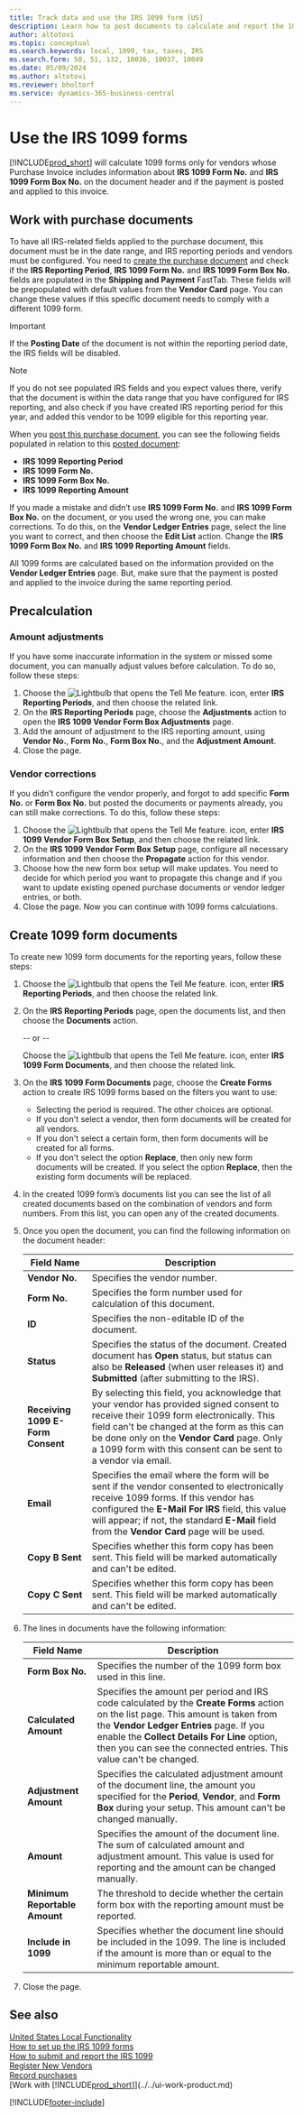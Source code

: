 ```yaml
---
title: Track data and use the IRS 1099 form [US]
description: Learn how to post documents to calculate and report the 1099 tax forms so that you can submit the required reports.
author: altotovi
ms.topic: conceptual
ms.search.keywords: local, 1099, tax, taxes, IRS
ms.search.form: 50, 51, 132, 10036, 10037, 10049
ms.date: 05/09/2024
ms.author: altotovi
ms.reviewer: bholtorf
ms.service: dynamics-365-business-central
---
```


# Use the IRS 1099 forms

[!INCLUDE[prod_short](../../includes/prod_short.md)] will calculate 1099 forms only for vendors whose Purchase Invoice includes information about **IRS 1099 Form No.** and **IRS 1099 Form Box No.** on the document header and if the payment is posted and applied to this invoice.  

## Work with purchase documents  

To have all IRS-related fields applied to the purchase document, this document must be in the date range, and IRS reporting periods and vendors must be configured. You need to [create the purchase document](../../purchasing-how-record-purchases.md) and check if the **IRS Reporting Period**, **IRS 1099 Form No.** and **IRS 1099 Form Box No.** fields are populated in the **Shipping and Payment** FastTab. These fields will be prepopulated with default values from the **Vendor Card** page. You can change these values if this specific document needs to comply with a different 1099 form.  

> [!IMPORTANT]
> If the **Posting Date** of the document is not within the reporting period date, the IRS fields will be disabled.  

> [!NOTE]
> If you do not see populated IRS fields and you expect values there, verify that the document is within the data range that you have configured for IRS reporting, and also check if you have created IRS reporting period for this year, and added this vendor to be 1099 eligible for this reporting year.  

When you [post this purchase document](../../purchasing-how-record-purchases.md), you can see the following fields populated in relation to this [posted document](../../purchasing-how-record-purchases.md): 

- **IRS 1099 Reporting Period**
- **IRS 1099 Form No.**
- **IRS 1099 Form Box No.**
- **IRS 1099 Reporting Amount**

If you made a mistake and didn’t use **IRS 1099 Form No.** and **IRS 1099 Form Box No.** on the document, or you used the wrong one, you can make corrections. To do this, on the **Vendor Ledger Entries** page, select the line you want to correct, and then choose the **Edit List** action. Change the **IRS 1099 Form Box No.** and **IRS 1099 Reporting Amount** fields. 

All 1099 forms are calculated based on the information provided on the **Vendor Ledger Entries** page. But, make sure that the payment is posted and applied to the invoice during the same reporting period.  

## Precalculation  

### Amount adjustments 

If you have some inaccurate information in the system or missed some document, you can manually adjust values before calculation. To do so, follow these steps: 

1. Choose the ![Lightbulb that opens the Tell Me feature.](../../media/ui-search/search_small.png "Tell me what you want to do") icon, enter **IRS Reporting Periods**, and then choose the related link.  
2. On the **IRS Reporting Periods** page, choose the **Adjustments** action to open the **IRS 1099 Vendor Form Box Adjustments** page.  
3. Add the amount of adjustment to the IRS reporting amount, using **Vendor No.**, **Form No.**, **Form Box No.**, and the **Adjustment Amount**.
4. Close the page.

### Vendor corrections 

If you didn’t configure the vendor properly, and forgot to add specific **Form No.** or **Form Box No.** but posted the documents or payments already, you can still make corrections. To do this, follow these steps:  

1. Choose the ![Lightbulb that opens the Tell Me feature.](../../media/ui-search/search_small.png "Tell me what you want to do") icon, enter **IRS 1099 Vendor Form Box Setup**, and then choose the related link.  
2. On the **IRS 1099 Vendor Form Box Setup** page, configure all necessary information and then choose the **Propagate** action for this vendor.   
3. Choose how the new form box setup will make updates. You need to decide for which period you want to propagate this change and if you want to update existing opened purchase documents or vendor ledger entries, or both. 
4. Close the page. Now you can continue with 1099 forms calculations. 

## Create 1099 form documents 

To create new 1099 form documents for the reporting years, follow these steps:  

1. Choose the ![Lightbulb that opens the Tell Me feature.](../../media/ui-search/search_small.png "Tell me what you want to do") icon, enter **IRS Reporting Periods**, and then choose the related link.  
1. On the **IRS Reporting Periods** page, open the documents list, and then choose the **Documents** action. 

   -- or -- 

   Choose the ![Lightbulb that opens the Tell Me feature.](../../media/ui-search/search_small.png "Tell me what you want to do") icon, enter **IRS 1099 Form Documents**, and then choose the related link. 
1. On the **IRS 1099 Form Documents** page, choose the **Create Forms** action to create IRS 1099 forms based on the filters you want to use:   

   - Selecting the period is required. The other choices are optional.  
   - If you don't select a vendor, then form documents will be created for all vendors. 
   - If you don't select a certain form, then form documents will be created for all forms. 
   - If you don't select the option **Replace**, then only new form documents will be created. If you select the option **Replace**, then the existing form documents will be replaced. 

1. In the created 1099 form’s documents list you can see the list of all created documents based on the combination of vendors and form numbers. From this list, you can open any of the created documents.  
1. Once you open the document, you can find the following information on the document header:  

   |  Field Name  |  Description  |  
   |--------|-----------------|  
   | **Vendor No.** | Specifies the vendor number.  |
   | **Form No.** | Specifies the form number used for calculation of this document. |
   | **ID** | Specifies the non-editable ID of the document.  |
   | **Status** | Specifies the status of the document. Created document has **Open** status, but status can also be **Released** (when user releases it) and **Submitted** (after submitting to the IRS). |
   | **Receiving 1099 E-Form Consent** | By selecting this field, you acknowledge that your vendor has provided signed consent to receive their 1099 form electronically. This field can't be changed at the form as this can be done only on the **Vendor Card** page. Only a 1099 form with this consent can be sent to a vendor via email. |
   | **Email** | Specifies the email where the form will be sent if the vendor consented to electronically receive 1099 forms. If this vendor has configured the **E-Mail For IRS** field, this value will appear; if not, the standard **E-Mail** field from the **Vendor Card** page will be used.  |
   | **Copy B Sent** | Specifies whether this form copy has been sent. This field will be marked automatically and can't be edited.  |
   | **Copy C Sent** | Specifies whether this form copy has been sent. This field will be marked automatically and can't be edited.  |

1. The lines in documents have the following information:  

   |  Field Name  |  Description  |  
   |--------|---------------------|
   | **Form Box No.** | Specifies the number of the 1099 form box used in this line.   |
   | **Calculated Amount** | Specifies the amount per period and IRS code calculated by the **Create Forms** action on the list page. This amount is taken from the **Vendor Ledger Entries** page. If you enable the **Collect Details For Line** option, then you can see the connected entries. This value can't be changed. |
   | **Adjustment Amount** | Specifies the calculated adjustment amount of the document line, the amount you specified for the **Period**, **Vendor**, and **Form Box** during your setup. This amount can't be changed manually. |
   | **Amount** | Specifies the amount of the document line. The sum of calculated amount and adjustment amount. This value is used for reporting and the amount can be changed manually.  |
   | **Minimum Reportable Amount** | The threshold to decide whether the certain form box with the reporting amount must be reported.   |
   | **Include in 1099** | Specifies whether the document line should be included in the 1099. The line is included if the amount is more than or equal to the minimum reportable amount. |

1. Close the page.  

## See also 

[United States Local Functionality](united-states-local-functionality.md)    
[How to set up the IRS 1099 forms](set-up-use-irs1099-form-v24.md)     
[How to submit and report the IRS 1099](how-to-1099-report.md)    
[Register New Vendors](../../purchasing-how-register-new-vendors.md)    
[Record purchases](../../purchasing-how-record-purchases.md)    
[Work with [!INCLUDE[prod_short](../../includes/prod_short.md)]](../../ui-work-product.md)    

[!INCLUDE[footer-include](../../includes/footer-banner.md)]
